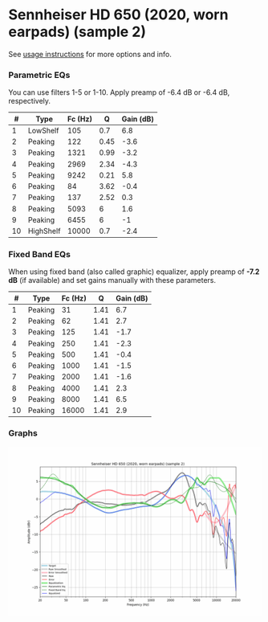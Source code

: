 # Sennheiser HD 650 (2020, worn earpads) (sample 2)
See [usage instructions](https://github.com/jaakkopasanen/AutoEq#usage) for more options and info.

### Parametric EQs
You can use filters 1-5 or 1-10. Apply preamp of -6.4 dB or -6.4 dB, respectively.

|   # | Type      |   Fc (Hz) |    Q |   Gain (dB) |
|-----|-----------|-----------|------|-------------|
|   1 | LowShelf  |       105 | 0.7  |         6.8 |
|   2 | Peaking   |       122 | 0.45 |        -3.6 |
|   3 | Peaking   |      1321 | 0.99 |        -3.2 |
|   4 | Peaking   |      2969 | 2.34 |        -4.3 |
|   5 | Peaking   |      9242 | 0.21 |         5.8 |
|   6 | Peaking   |        84 | 3.62 |        -0.4 |
|   7 | Peaking   |       137 | 2.52 |         0.3 |
|   8 | Peaking   |      5093 | 6    |         1.6 |
|   9 | Peaking   |      6455 | 6    |        -1   |
|  10 | HighShelf |     10000 | 0.7  |        -2.4 |

### Fixed Band EQs
When using fixed band (also called graphic) equalizer, apply preamp of **-7.2 dB** (if available) and set gains manually with these parameters.

|   # | Type    |   Fc (Hz) |    Q |   Gain (dB) |
|-----|---------|-----------|------|-------------|
|   1 | Peaking |        31 | 1.41 |         6.7 |
|   2 | Peaking |        62 | 1.41 |         2.7 |
|   3 | Peaking |       125 | 1.41 |        -1.7 |
|   4 | Peaking |       250 | 1.41 |        -2.3 |
|   5 | Peaking |       500 | 1.41 |        -0.4 |
|   6 | Peaking |      1000 | 1.41 |        -1.5 |
|   7 | Peaking |      2000 | 1.41 |        -1.6 |
|   8 | Peaking |      4000 | 1.41 |         2.3 |
|   9 | Peaking |      8000 | 1.41 |         6.5 |
|  10 | Peaking |     16000 | 1.41 |         2.9 |

### Graphs
![](./Sennheiser%20HD%20650%20(2020,%20worn%20earpads)%20(sample%202).png)
